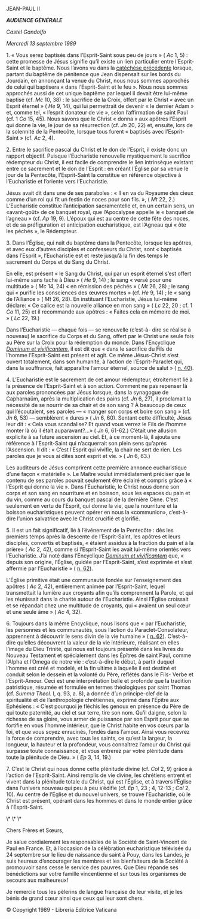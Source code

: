 JEAN-PAUL II

***AUDIENCE GÉNÉRALE***

*Castel Gandolfo*

*Mercredi 13 septembre 1989*

1\. « Vous serez baptisés dans l’Esprit-Saint sous peu de jours » ( *Ac* 1, 5) : cette promesse de Jésus signifie qu’il existe un lien particulier entre l’Esprit-Saint et le baptême. Nous l’avons vu dans la [catéchèse précédente](/content/john-paul-ii/fr/audiences/1989/documents/hf_jp-ii_aud_19890906.html) lorsque, partant du baptême de pénitence que Jean dispensait sur les bords du Jourdain, en annonçant la venue du Christ, nous nous sommes approchés de celui qui baptisera « dans l’Esprit-Saint et le feu ». Nous nous sommes approchés aussi de cet unique baptême par lequel il devait être lui-même baptisé (cf. *Mc* 10, 38) : le sacrifice de la Croix, offert par le Christ « avec un Esprit éternel » ( *He* 9, 14), qui lui permettrait de devenir « le dernier Adam » et, comme tel, « l’esprit donateur de vie », selon l’affirmation de saint Paul (cf. 1 *Co* 15, 45). Nous savons que le Christ « donna » aux apôtres l’Esprit qui donne la vie, le jour de sa résurrection (cf. *Jn* 20, 22) et, ensuite, lors de la solennité de la Pentecôte, lorsque tous furent « baptisés avec l’Esprit-Saint » (cf. *Ac* 2, 4).

2\. Entre le sacrifice pascal du Christ et le don de l’Esprit, il existe donc un rapport objectif. Puisque l’Eucharistie renouvelle mystiquement le sacrifice rédempteur du Christ, il est facile de comprendre le lien intrinsèque existant entre ce sacrement et le don de l’Esprit : en créant l’Église par sa venue le jour de la Pentecôte, l’Esprit-Saint la constitue en référence objective à l’Eucharistie et l’oriente vers l’Eucharistie.

Jésus avait dit dans une de ses paraboles : « Il en va du Royaume des cieux comme d’un roi qui fit un festin de noces pour son fils. », ( *Mt* 22, 2.) L’Eucharistie constitue l’anticipation sacramentelle et, en un certain sens, un «avant-goût» de ce banquet royal, que l’Apocalypse appelle le « banquet de l’agneau » (cf. *Ap* 19, 9). L’époux qui est au centre de cette fête des noces, et de sa préfiguration et anticipation eucharistique, est l’Agneau qui « ôte les péchés », le Rédempteur.

3\. Dans l’Église, qui naît du baptême dans la Pentecôte, lorsque les apôtres, et avec eux d’autres disciples et confesseurs du Christ, sont « baptisés dans l’Esprit », l’Eucharistie est et reste jusqu’à la fin des temps le sacrement du Corps et du Sang du Christ.

En elle, est présent « le Sang du Christ, qui par un esprit éternel s’est offert lui-même sans tache à Dieu » ( *He* 9, 14) ; le sang « versé pour une multitude » ( *Mc* 14, 24) « en rémission des péchés » ( *Mt* 26, 28) ; le sang qui « purifie les consciences des œuvres mortes » (cf. *He* 9, 14) ; le « sang de l’Alliance » ( *Mt* 26, 28). En instituant l’Eucharistie, Jésus lui-même déclare: « Ce calice est la nouvelle alliance en mon sang » ( *Lc* 22, 20 ; cf. 1 *Co* 11, 25) et il recommande aux apôtres : « Faites cela en mémoire de moi. » ( *Lc* 22, 19.)

Dans l’Eucharistie — chaque fois — se renouvelle (c’est-à- dire se réalise à nouveau) le sacrifice du Corps et du Sang, offert par le Christ une seule fois au Père sur la Croix pour la rédemption du monde. Dans l’Encyclique *[Dominum et vivificantem](http://www.vatican.va/edocs/FRA0074/_INDEX.HTM)*, il est dit que « dans le sacrifice du Fils de l’homme l’Esprit-Saint est présent et agit. Ce même Jésus-Christ s’est ouvert totalement, dans son humanité, à l’action de l’Esprit-Paraclet qui, dans la souffrance, fait apparaître l’amour éternel, source de salut » ( [n. 40](http://www.vatican.va/edocs/FRA0074/__PD.HTM)).

4\. L’Eucharistie est le sacrement de cet amour rédempteur, étroitement lié à la présence de l’Esprit-Saint et à son action. Comment ne pas repenser là aux paroles prononcées par Jésus lorsque, dans la synagogue de Capharnaüm, après la multiplication des pains (cf. *Jn* 6, 27), il proclamait la nécessité de se nourrir de sa chair et de son sang ? À beaucoup de ceux qui l’écoutaient, ses paroles — « manger son corps et boire son sang » (cf. *Jn* 6, 53) — semblèrent « dures » ( *Jn* 6, 60). Sentant cette difficulté, Jésus leur dit : « Cela vous scandalise? Et quand vous verrez le Fils de l’homme monter là où il était auparavant?…» ( *Jn* 6, 61-62.) C’était une allusion explicite à sa future ascension au ciel. Et, à ce moment-là, il ajouta une référence à l’Esprit-Saint qui n’acquerrait son plein sens qu’après l’Ascension. Il dit : « C’est l’Esprit qui vivifie, la chair ne sert de rien. Les paroles que je vous ai dites sont esprit et vie. » ( *Jn* 6, 63.)

Les auditeurs de Jésus comprirent cette première annonce eucharistique d’une façon « matérielle ». Le Maître voulut immédiatement préciser que le contenu de ses paroles pouvait seulement être éclairé et compris grâce à « l’Esprit qui donne la vie ». Dans l’Eucharistie, le Christ nous donne son corps et son sang en nourriture et en boisson, sous les espaces du pain et du vin, comme au cours du banquet pascal de la dernière Cène. C’est seulement en vertu de l’Esprit, qui donne la vie, que la nourriture et la boisson eucharistiques peuvent opérer en nous la «communion», c’est-à-dire l’union salvatrice avec le Christ crucifié et glorifié.

5\. Il est un fait significatif, lié à l’événement de la Pentecôte : dès les premiers temps après la descente de l’Esprit-Saint, les apôtres et leurs disciples, convertis et baptisés, « étaient assidus à la fraction du pain et à la prière» ( *Ac* 2, 42), comme si l’Esprit-Saint les avait lui-même orientés vers l’Eucharistie. J’ai noté dans l’Encyclique *[Dominum et vivificantem](http://www.vatican.va/edocs/FRA0074/_INDEX.HTM)* que, « depuis son origine, l’Église, guidée par l’Esprit-Saint, s’est exprimée et s’est affermie par l’Eucharistie » ( [n. 62](http://www.vatican.va/edocs/FRA0074/__PK.HTM)).

L’Église primitive était une communauté fondée sur l’enseignement des apôtres ( *Ac* 2, 42), entièrement animée par l’Esprit-Saint, lequel transmettait la lumière aux croyants afin qu’ils comprennent la Parole, et qui les réunissait dans la charité autour de l’Eucharistie. Ainsi l’Église croissait et se répandait chez une multitude de croyants, qui « avaient un seul cœur et une seule âme » ( *Ac* 4, 32).

6\. Toujours dans la même Encyclique, nous lisons que « par l’Eucharistie, les personnes et les communautés, sous l’action du Paraclet-Consolateur, apprennent à découvrir le sens divin de la vie humaine » ( [n. 62](http://www.vatican.va/edocs/FRA0074/__PK.HTM)). C’est-à-dire qu’elles découvrent la valeur de la vie intérieure, réalisant en elles l’image du Dieu Trinité, qui nous est toujours présenté dans les livres du Nouveau Testament et spécialement dans les Épîtres de saint Paul, comme l’Alpha et l’Omega de notre vie : c’est-à-dire le début, à partir duquel l’homme est créé et modelé, et la fin ultime à laquelle il est destiné et conduit selon le dessein et la volonté du Père, reflétés dans le Fils- Verbe et l’Esprit-Amour. Ceci est une interprétation belle et profonde que la tradition patristique, résumée et formulée en termes théologiques par saint Thomas (cf. *Summa Theol.* I, q. 93, a. 8), a donnée d’un principe-clef de la spiritualité et de l’anthropologie chrétiennes, exprimé dans l’Épître aux Éphésiens : « C’est pourquoi je fléchis les genoux en présence du Père de qui toute paternité, au ciel et sur terre, tire son nom. Qu’il daigne, selon la richesse de sa gloire, vous armer de puissance par son Esprit pour que se fortifie en vous l’homme intérieur, que le Christ habite en vos cœurs par la foi, et que vous soyez enracinés, fondés dans l’amour. Ainsi vous recevrez la force de comprendre, avec tous les saints, ce qu’est la largeur, la longueur, la hauteur et la profondeur, vous connaîtrez l’amour du Christ qui surpasse toute connaissance, et vous entrerez par votre plénitude dans toute la plénitude de Dieu. » ( *Ep* 3, 14, 19.)

7\. C’est le Christ qui nous donne cette plénitude divine (cf. *Col* 2, 9) grâce à l’action de l’Esprit-Saint. Ainsi remplis de vie divine, les chrétiens entrent et vivent dans la plénitude totale du Christ, qui est l’Église, et à travers l’Église dans l’univers nouveau qui peu à peu s’édifie (cf. *Ep* 1, 23 ; 4, 12-13 ; *Col* 2, 10). Au centre de l’Église et du nouvel univers, se trouve l’Eucharistie, où le Christ est présent, opérant dans les hommes et dans le monde entier grâce à l’Esprit-Saint.

\\* \\* \\*

Chers Frères et Sœurs,

Je salue cordialement les responsables de la Société de Saint-Vincent de Paul en France. Et, à l’occasion de la célébration eucharistique télévisée du 24 septembre sur le lieu de naissance du saint à Pouy, dans les Landes, je suis heureux d’encourager les membres et les bienfaiteurs de la Société à promouvoir sans cesse le service des pauvres. Que Dieu répande ses bénédictions sur votre famille vincentienne et sur tous les organismes de secours aux malheureux!

Je remercie tous les pèlerins de langue française de leur visite, et je les bénis de grand cœur ainsi que ceux qui leur sont chers.

© Copyright 1989 - Libreria Editrice Vaticana